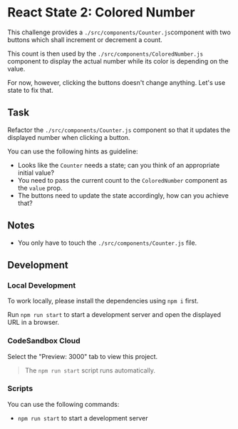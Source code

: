 # React State 2: Colored Number

This challenge provides a `./src/components/Counter.js`component with two buttons which shall increment or decrement a count.

This count is then used by the `./src/components/ColoredNumber.js` component to display the actual number while its color is depending on the value.

For now, however, clicking the buttons doesn't change anything. Let's use state to fix that.

## Task

Refactor the `./src/components/Counter.js` component so that it updates the displayed number when clicking a button.

You can use the following hints as guideline:

- Looks like the `Counter` needs a state; can you think of an appropriate initial value?
- You need to pass the current count to the `ColoredNumber` component as the `value` prop.
- The buttons need to update the state accordingly, how can you achieve that?

## Notes

- You only have to touch the `./src/components/Counter.js` file.

## Development

### Local Development

To work locally, please install the dependencies using `npm i` first.

Run `npm run start` to start a development server and open the displayed URL in a browser.

### CodeSandbox Cloud

Select the "Preview: 3000" tab to view this project.

> The `npm run start` script runs automatically.

### Scripts

You can use the following commands:

- `npm run start` to start a development server
